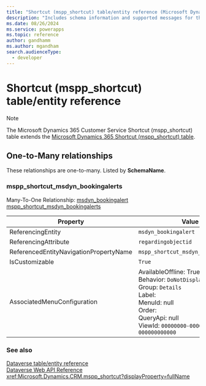 ```yaml
---
title: "Shortcut (mspp_shortcut) table/entity reference (Microsoft Dynamics 365 Customer Service)"
description: "Includes schema information and supported messages for the Shortcut (mspp_shortcut) table/entity with Microsoft Dynamics 365 Customer Service."
ms.date: 08/26/2024
ms.service: powerapps
ms.topic: reference
author: gandhamm
ms.author: mgandham
search.audienceType: 
  - developer
---
```


# Shortcut (mspp_shortcut) table/entity reference



> [!NOTE]
> The Microsoft Dynamics 365 Customer Service Shortcut (mspp_shortcut) table extends the [Microsoft Dynamics 365 Shortcut (mspp_shortcut) table](/dynamics365/developer/entities/mspp_shortcut).




## One-to-Many relationships

These relationships are one-to-many. Listed by **SchemaName**.

### <a name="BKMK_mspp_shortcut_msdyn_bookingalerts"></a> mspp_shortcut_msdyn_bookingalerts

Many-To-One Relationship: [msdyn_bookingalert mspp_shortcut_msdyn_bookingalerts](msdyn_bookingalert.md#BKMK_mspp_shortcut_msdyn_bookingalerts)

|Property|Value|
|---|---|
|ReferencingEntity|`msdyn_bookingalert`|
|ReferencingAttribute|`regardingobjectid`|
|ReferencedEntityNavigationPropertyName|`mspp_shortcut_msdyn_bookingalerts`|
|IsCustomizable|`True`|
|AssociatedMenuConfiguration|AvailableOffline: True<br />Behavior: `DoNotDisplay`<br />Group: `Details`<br />Label: <br />MenuId: null<br />Order: <br />QueryApi: null<br />ViewId: `00000000-0000-0000-0000-000000000000`|



### See also

[Dataverse table/entity reference](../about-entity-reference.md)  
[Dataverse Web API Reference](/power-apps/developer/data-platform/webapi/reference/about)   
<xref:Microsoft.Dynamics.CRM.mspp_shortcut?displayProperty=fullName>

